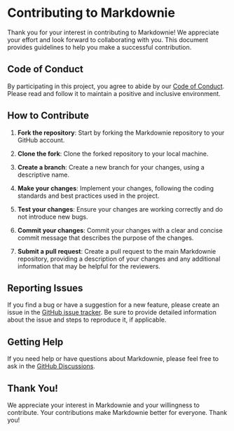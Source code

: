 # Contributing to Markdownie

Thank you for your interest in contributing to Markdownie! We appreciate your effort and look forward to collaborating with you. This document provides guidelines to help you make a successful contribution.

## Code of Conduct

By participating in this project, you agree to abide by our [Code of Conduct](https://github.com/J3rry320/markdownie/blob/main/CODE_OF_CONDUCT.md). Please read and follow it to maintain a positive and inclusive environment.

## How to Contribute

1. **Fork the repository**: Start by forking the Markdownie repository to your GitHub account.

2. **Clone the fork**: Clone the forked repository to your local machine.

3. **Create a branch**: Create a new branch for your changes, using a descriptive name.

4. **Make your changes**: Implement your changes, following the coding standards and best practices used in the project.

5. **Test your changes**: Ensure your changes are working correctly and do not introduce new bugs.

6. **Commit your changes**: Commit your changes with a clear and concise commit message that describes the purpose of the changes.

7. **Submit a pull request**: Create a pull request to the main Markdownie repository, providing a description of your changes and any additional information that may be helpful for the reviewers.

## Reporting Issues

If you find a bug or have a suggestion for a new feature, please create an issue in the [GitHub issue tracker](https://github.com/J3rry320/markdownie/issues). Be sure to provide detailed information about the issue and steps to reproduce it, if applicable.

## Getting Help

If you need help or have questions about Markdownie, please feel free to ask in the [GitHub Discussions](https://github.com/J3rry320/markdownie/discussions).

## Thank You!

We appreciate your interest in Markdownie and your willingness to contribute. Your contributions make Markdownie better for everyone. Thank you!

